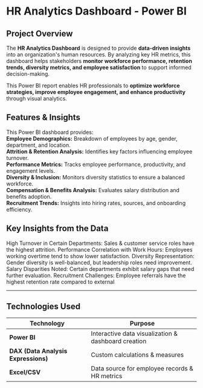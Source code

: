 # HR Analytics Dashboard - Power BI  

##  Project Overview  
The **HR Analytics Dashboard** is designed to provide **data-driven insights** into an organization's human resources. By analyzing key HR metrics, this dashboard helps stakeholders **monitor workforce performance, retention trends, diversity metrics, and employee satisfaction** to support informed decision-making.  

This Power BI report enables HR professionals to **optimize workforce strategies, improve employee engagement, and enhance productivity** through visual analytics.  

##  Features & Insights  
This Power BI dashboard provides:  
**Employee Demographics:** Breakdown of employees by age, gender, department, and location.  
**Attrition & Retention Analysis:** Identifies key factors influencing employee turnover.  
**Performance Metrics:** Tracks employee performance, productivity, and engagement levels.  
**Diversity & Inclusion:** Monitors diversity statistics to ensure a balanced workforce.  
**Compensation & Benefits Analysis:** Evaluates salary distribution and benefits adoption.  
**Recruitment Trends:** Insights into hiring rates, sources, and onboarding efficiency. 

## Key Insights from the Data
 High Turnover in Certain Departments: Sales & customer service roles have the highest attrition.
 Performance Correlation with Work Hours: Employees working overtime tend to show lower satisfaction.
 Diversity Representation: Gender diversity is well-balanced, but leadership roles need improvement.
 Salary Disparities Noted: Certain departments exhibit salary gaps that need further evaluation.
 Recruitment Challenges: Employee referrals have the highest retention rate compared to external

---

##  Technologies Used  
| Technology | Purpose |  
|------------|---------|  
| **Power BI** | Interactive data visualization & dashboard creation |  
| **DAX (Data Analysis Expressions)** | Custom calculations & measures |  
| **Excel/CSV** | Data source for employee records & HR metrics |  

